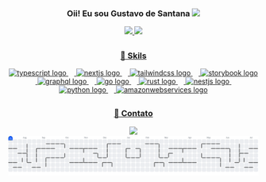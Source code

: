### <div align=center> Oii! Eu sou Gustavo de Santana  <img src="https://raw.githubusercontent.com/iampavangandhi/iampavangandhi/master/gifs/Hi.gif" width="30"></div>
<div align=center>
  <a href="https://github.com/gustavodesantanaa">
  <img height="180em" src="https://github-readme-stats.vercel.app/api?username=gustavodesantanaa&show_icons=true&theme=radical&include_all_commits=true&count_private=true"/>
  <img height="180em" src="https://github-readme-stats.vercel.app/api/top-langs/?username=gustavodesantanaa&layout=compact&langs_count=7&theme=radical"/>
</div>

##
### <div align=center>🚀 Skils</div>
<div align="center">
  <img src="https://skillicons.dev/icons?i=ts" height="60" alt="typescript logo"  />
  <img width="12" />
  <img src="https://skillicons.dev/icons?i=nextjs" height="60" alt="nextjs logo"  />
  <img width="12" />
  <img src="https://skillicons.dev/icons?i=tailwind" height="60" alt="tailwindcss logo"  />
  <img width="12" />
  <img src="https://cdn.jsdelivr.net/gh/devicons/devicon/icons/storybook/storybook-original.svg" height="60" alt="storybook logo"  />
  <img width="12" />
  <img src="https://skillicons.dev/icons?i=graphql" height="60" alt="graphql logo"  />
  <img width="12" />
  <img src="https://skillicons.dev/icons?i=go" height="60" alt="go logo"  />
  <img width="12" />
  <img src="https://skillicons.dev/icons?i=rust" height="60" alt="rust logo"  />
  <img width="12" />
  <img src="https://skillicons.dev/icons?i=nestjs" height="60" alt="nestjs logo"  />
  <img width="12" />
  <img src="https://skillicons.dev/icons?i=py" height="60" alt="python logo"  />
  <img width="12" />
  <img src="https://skillicons.dev/icons?i=aws" height="60" alt="amazonwebservices logo"  />
</div>

##
### <div align=center>📱 Contato</div>
<div align=center>
<a href="https://www.linkedin.com/in/gustavo-de-santana-lima-319661216/"><img src="https://img.shields.io/badge/LinkedIn-0077B5?style=for-the-badge&logo=linkedin&logoColor=white"></a>
</div>

<picture>
  <source media="(prefers-color-scheme: dark)" srcset="https://raw.githubusercontent.com/gustavodesantanaa/gustavodesantanaa/output/pacman-contribution-graph-dark.svg">
  <source media="(prefers-color-scheme: light)" srcset="https://raw.githubusercontent.com/gustavodesantanaa/gustavodesantanaa/output/pacman-contribution-graph.svg">
  <img alt="pacman contribution graph" src="https://raw.githubusercontent.com/gustavodesantanaa/gustavodesantanaa/output/pacman-contribution-graph.svg">
</picture>
